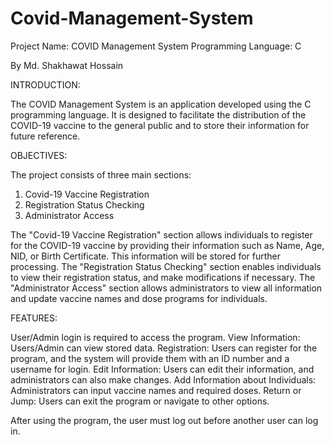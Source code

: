 # Covid-Management-System

Project Name: COVID Management System
Programming Language: C

By Md. Shakhawat Hossain

INTRODUCTION:

The COVID Management System is an application developed using the C programming language. It is designed to facilitate the distribution of the COVID-19 vaccine to the general public and to store their information for future reference.

OBJECTIVES:

The project consists of three main sections:
1. Covid-19 Vaccine Registration
2. Registration Status Checking
3. Administrator Access

The "Covid-19 Vaccine Registration" section allows individuals to register for the COVID-19 vaccine by providing their information such as Name, Age, NID, or Birth Certificate. This information will be stored for further processing. The "Registration Status Checking" section enables individuals to view their registration status, and make modifications if necessary. The "Administrator Access" section allows administrators to view all information and update vaccine names and dose programs for individuals.

FEATURES:

User/Admin login is required to access the program.
View Information: Users/Admin can view stored data.
Registration: Users can register for the program, and the system will provide them with an ID number and a username for login.
Edit Information: Users can edit their information, and administrators can also make changes.
Add Information about Individuals: Administrators can input vaccine names and required doses.
Return or Jump: Users can exit the program or navigate to other options.

After using the program, the user must log out before another user can log in.
